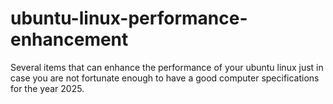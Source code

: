 # ubuntu-linux-performance-enhancement
Several items that can enhance the performance of your ubuntu linux just in case you are not fortunate enough to have a good computer specifications for the year 2025.
